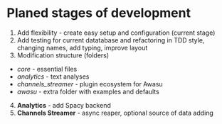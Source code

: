 # Planed stages of development

1. Add flexibility - create easy setup and configuration (current stage)
2. Add testing for current datatabase and refactoring in TDD style, changing names, add typing, improve layout
3. Modification structure (folders)
- _core_ - essential files
- _analytics_ - text analyses
- _channels_streamer_ - plugin ecosystem for Awasu
- _awasu_ - extra folder with examples and defaults
4. **Analytics** - add Spacy backend
5. **Channels Streamer** - async reaper, optional source of data adding
